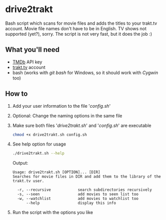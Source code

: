 drive2trakt
===========

Bash script which scans for movie files and adds the titles to your trakt.tv account. Movie file names don't have to be in English. TV shows not supported (yet?), sorry. The script is not very fast, but it does the job :) 


What you'll need
----------------

- [TMDb](https://www.themoviedb.org/) API key
- [trakt.tv](http://trakt.tv/) account
- bash (works with *git bash* for Windows, so it should work with *Cygwin* too)


How to
------

1. Add your user information to the file '*config.sh*'
2. Optional: Change the naming options in the same file
3. Make sure both files '*drive2trakt.sh*' and '*config.sh*' are executable

	```bash
	chmod +x drive2trakt.sh config.sh
	```
4. See help option for usage

	```bash
	./drive2trakt.sh --help
	```
	Output:
	```
	Usage: drive2trakt.sh [OPTION]... [DIR]
	Searches for movie files in DIR and add them to the library of the trakt.tv user.
	
	  -r, --recursive            search subdirectories recursively
	  -s, --seen                 add movies to seen list too
	  -w, --watchlist            add movies to watchlist too
	      --help                 display this info
	```

5. Run the script with the options you like